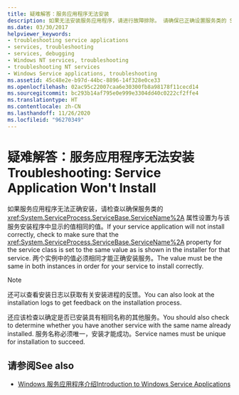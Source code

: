 ```yaml
---
title: 疑难解答：服务应用程序无法安装
description: 如果无法安装服务应用程序，请进行故障排除。 请确保已正确设置服务类的 ServiceName 属性。
ms.date: 03/30/2017
helpviewer_keywords:
- troubleshooting service applications
- services, troubleshooting
- services, debugging
- Windows NT services, troubleshooting
- troubleshooting NT services
- Windows Service applications, troubleshooting
ms.assetid: 45c48e2e-b97d-44bc-8896-14f328e0ce33
ms.openlocfilehash: 02ac95c22007caa6e30300fb8a98178f11cecd14
ms.sourcegitcommit: bc293b14af795e0e999e3304dd40c0222cf2ffe4
ms.translationtype: HT
ms.contentlocale: zh-CN
ms.lasthandoff: 11/26/2020
ms.locfileid: "96270349"
---
```

# <a name="troubleshooting-service-application-wont-install"></a><span data-ttu-id="e12d2-104">疑难解答：服务应用程序无法安装</span><span class="sxs-lookup"><span data-stu-id="e12d2-104">Troubleshooting: Service Application Won't Install</span></span>

<span data-ttu-id="e12d2-105">如果服务应用程序无法正确安装，请检查以确保服务类的 <xref:System.ServiceProcess.ServiceBase.ServiceName%2A> 属性设置为与该服务安装程序中显示的值相同的值。</span><span class="sxs-lookup"><span data-stu-id="e12d2-105">If your service application will not install correctly, check to make sure that the <xref:System.ServiceProcess.ServiceBase.ServiceName%2A> property for the service class is set to the same value as is shown in the installer for that service.</span></span> <span data-ttu-id="e12d2-106">两个实例中的值必须相同才能正确安装服务。</span><span class="sxs-lookup"><span data-stu-id="e12d2-106">The value must be the same in both instances in order for your service to install correctly.</span></span>  
  
> [!NOTE]
> <span data-ttu-id="e12d2-107">还可以查看安装日志以获取有关安装进程的反馈。</span><span class="sxs-lookup"><span data-stu-id="e12d2-107">You can also look at the installation logs to get feedback on the installation process.</span></span>  
  
 <span data-ttu-id="e12d2-108">还应该检查以确定是否已安装具有相同名称的其他服务。</span><span class="sxs-lookup"><span data-stu-id="e12d2-108">You should also check to determine whether you have another service with the same name already installed.</span></span> <span data-ttu-id="e12d2-109">服务名称必须唯一，安装才能成功。</span><span class="sxs-lookup"><span data-stu-id="e12d2-109">Service names must be unique for installation to succeed.</span></span>  
  
## <a name="see-also"></a><span data-ttu-id="e12d2-110">请参阅</span><span class="sxs-lookup"><span data-stu-id="e12d2-110">See also</span></span>

- [<span data-ttu-id="e12d2-111">Windows 服务应用程序介绍</span><span class="sxs-lookup"><span data-stu-id="e12d2-111">Introduction to Windows Service Applications</span></span>](introduction-to-windows-service-applications.md)
